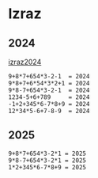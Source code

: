 # Izraz

## 2024
[izraz2024](izraz2024.R)
```
9+8*7+654*3-2-1  = 2024 
9*8+7+6*54*3*2+1 = 2024 
9*8-7+654*3-2-1  = 2024 
1234-5+6+789     = 2024 
-1+2+345*6-7*8+9 = 2024 
12*34*5-6+7-8-9  = 2024 
```

## 2025
```
9+8*7+654*3-2*1 = 2025 
9*8-7+654*3-2*1 = 2025 
1*2+345*6-7*8+9 = 2025 
```
